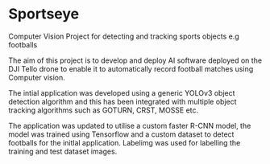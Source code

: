 # Sportseye
Computer Vision Project for detecting and tracking sports objects e.g footballs

The aim of this project is to develop and deploy AI software deployed on the DJI Tello drone to enable it to automatically record football matches using Computer vision.

The intial application was developed using a generic YOLOv3 object detection algorithm and this has been integrated with multiple object tracking algorithms such as GOTURN, CRST, MOSSE etc.

The application was updated to utilise a custom faster R-CNN model, the model was trained using Tensorflow and a custom dataset to detect footballs for the initlal application. Labelimg was used for labelling the training and test dataset images.


